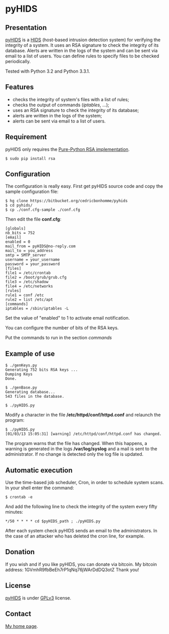 pyHIDS
======

Presentation
------------
[pyHIDS](https://bitbucket.org/cedricbonhomme/pyhids) is a
[HIDS](http://en.wikipedia.org/wiki/Host-based_intrusion_detection_system)
(host-based intrusion detection system) for verifying the integrity of a system.
It uses an RSA signature to check the integrity of its database.
Alerts are written in the logs of the system and can be sent via email
to a list of users. You can define rules to specify files to be checked periodically.

Tested with Python 3.2 and Python 3.3.1.

Features
--------
* checks the integrity of system's files with a list of rules;
* checks the output of commands (*iptables*, ...);
* uses an RSA signature to check the integrity of its database;
* alerts are written in the logs of the system;
* alerts can be sent via email to a list of users.

Requirement
-----------

pyHIDS only requires the [Pure-Python RSA implementation](http://pypi.python.org/pypi/rsa).

    $ sudo pip install rsa

Configuration
-------------
The configuration is really easy. First get pyHIDS source code and copy the sample configuration file:

    $ hg clone https://bitbucket.org/cedricbonhomme/pyhids
    $ cd pyhids/
    $ cp ./conf.cfg-sample ./conf.cfg

Then edit the file **conf.cfg**:

    [globals]
    nb_bits = 752
    [email]
    enabled = 0
    mail_from = pyHIDS@no-reply.com
    mail_to = you_address
    smtp = SMTP_server
    username = your_username
    password = your_password
    [files]
    file1 = /etc/crontab
    file2 = /boot/grub/grub.cfg
    file3 = /etc/shadow
    file4 = /etc/networks
    [rules]
    rule1 = conf /etc
    rule2 = list /etc/apt
    [commands]
    iptables = /sbin/iptables -L


Set the value of "enabled" to 1 to activate email notification.

You can configure the number of bits of the RSA keys.

Put the commands to run in the section *commands*


Example of use
--------------

    $ ./genKeys.py
    Generating 752 bits RSA keys ...
    Dumping Keys
    Done.

    $ ./genBase.py
    Generating database...
    543 files in the database.

    $ ./pyHIDS.py

Modify a character in the file  **/etc/httpd/conf/httpd.conf** and relaunch the program:

    $ ./pyHIDS.py
    [01/03/13 15:05:31] [warning] /etc/httpd/conf/httpd.conf has changed.

The program warns that the file has changed. When this happens, a warning is generated
in the logs **/var/log/syslog** and a mail is sent to the administrator.
If no change is detected only the log file is updated.

Automatic execution
-------------------
Use the time-based job scheduler, Cron, in order to schedule system scans. In your shell enter the command:

    $ crontab -e

And add the following line to check the integrity of the system every fifty minutes:

    */50 * * * * cd $pyHIDS_path ; ./pyHIDS.py

After each system check pyHIDS sends an email to the administrators.
In the case of an attacker who has deleted the cron line, for example.

Donation
--------
If you wish and if you like pyHIDS, you can donate via bitcoin. My bitcoin address: 1GVmhR9fbBeEh7rP1qNq76jWArDdDQ3otZ
Thank you!


License
-------
[pyHIDS](https://bitbucket.org/cedricbonhomme/pyhids/) is under [GPLv3](http://www.gnu.org/licenses/gpl-3.0.txt) license.


Contact
-------
[My home page](http://cedricbonhomme.org/).
